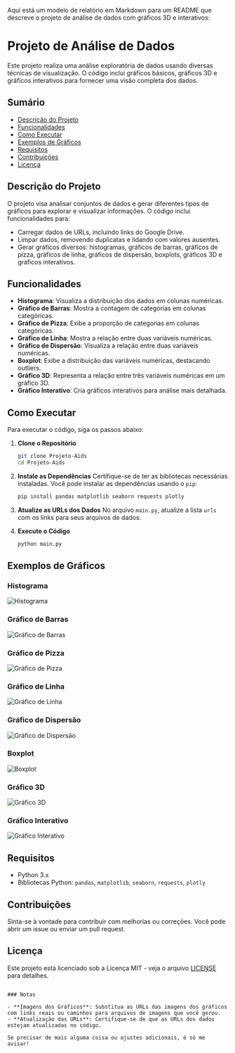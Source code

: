 Aqui está um modelo de relatório em Markdown para um README que descreve o projeto de análise de dados com gráficos 3D e interativos:

# Projeto de Análise de Dados

Este projeto realiza uma análise exploratória de dados usando diversas técnicas de visualização. O código inclui gráficos básicos, gráficos 3D e gráficos interativos para fornecer uma visão completa dos dados.

## Sumário

- [Descrição do Projeto](#descrição-do-projeto)
- [Funcionalidades](#funcionalidades)
- [Como Executar](#como-executar)
- [Exemplos de Gráficos](#exemplos-de-gráficos)
- [Requisitos](#requisitos)
- [Contribuições](#contribuições)
- [Licença](#licença)

## Descrição do Projeto

O projeto visa analisar conjuntos de dados e gerar diferentes tipos de gráficos para explorar e visualizar informações. O código inclui funcionalidades para:
- Carregar dados de URLs, incluindo links do Google Drive.
- Limpar dados, removendo duplicatas e lidando com valores ausentes.
- Gerar gráficos diversos: histogramas, gráficos de barras, gráficos de pizza, gráficos de linha, gráficos de dispersão, boxplots, gráficos 3D e gráficos interativos.

## Funcionalidades

- **Histograma**: Visualiza a distribuição dos dados em colunas numéricas.
- **Gráfico de Barras**: Mostra a contagem de categorias em colunas categóricas.
- **Gráfico de Pizza**: Exibe a proporção de categorias em colunas categóricas.
- **Gráfico de Linha**: Mostra a relação entre duas variáveis numéricas.
- **Gráfico de Dispersão**: Visualiza a relação entre duas variáveis numéricas.
- **Boxplot**: Exibe a distribuição das variáveis numéricas, destacando outliers.
- **Gráfico 3D**: Representa a relação entre três variáveis numéricas em um gráfico 3D.
- **Gráfico Interativo**: Cria gráficos interativos para análise mais detalhada.

## Como Executar

Para executar o código, siga os passos abaixo:

1. **Clone o Repositório**
   ```bash
   git clone Projeto-Aids
   cd Projeto-Aids
   ```

2. **Instale as Dependências**
   Certifique-se de ter as bibliotecas necessárias instaladas. Você pode instalar as dependências usando o `pip`:
   ```bash
   pip install pandas matplotlib seaborn requests plotly
   ```

3. **Atualize as URLs dos Dados**
   No arquivo `main.py`, atualize a lista `urls` com os links para seus arquivos de dados.

4. **Execute o Código**
   ```bash
   python main.py
   ```

## Exemplos de Gráficos

### Histograma

![Histograma](imagens/histograma.png)

### Gráfico de Barras

![Gráfico de Barras](imagens/grafico_barras.png)

### Gráfico de Pizza

![Gráfico de Pizza](imagens/grafico_pizza.png)

### Gráfico de Linha

![Gráfico de Linha](imagens/grafico_linha.png)

### Gráfico de Dispersão

![Gráfico de Dispersão](imagens/grafico_dispersao.png)

### Boxplot

![Boxplot](imagens/boxplot.png)

### Gráfico 3D

![Gráfico 3D](imagens/grafico_3d.png)

### Gráfico Interativo

![Gráfico Interativo](imagens/grafico_interativo.png)

## Requisitos

- Python 3.x
- Bibliotecas Python: `pandas`, `matplotlib`, `seaborn`, `requests`, `plotly`

## Contribuições

Sinta-se à vontade para contribuir com melhorias ou correções. Você pode abrir um issue ou enviar um pull request.

## Licença

Este projeto está licenciado sob a Licença MIT - veja o arquivo [LICENSE](LICENSE) para detalhes.
```

### Notas

- **Imagens dos Gráficos**: Substitua as URLs das imagens dos gráficos com links reais ou caminhos para arquivos de imagens que você gerou.
- **Atualização das URLs**: Certifique-se de que as URLs dos dados estejam atualizadas no código.

Se precisar de mais alguma coisa ou ajustes adicionais, é só me avisar!
